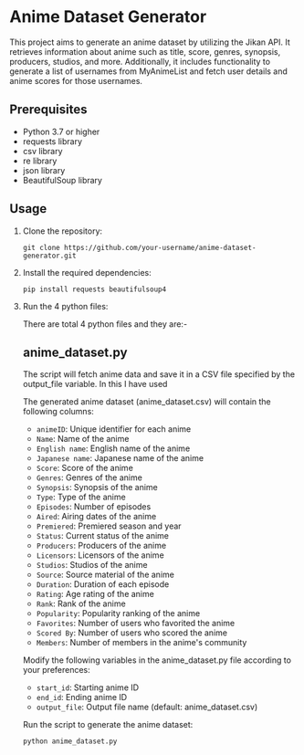 # Anime Dataset Generator

This project aims to generate an anime dataset by utilizing the Jikan API. It retrieves information about anime such as title, score, genres, synopsis, producers, studios, and more. Additionally, it includes functionality to generate a list of usernames from MyAnimeList and fetch user details and anime scores for those usernames.

## Prerequisites

- Python 3.7 or higher
- requests library
- csv library
- re library
- json library
- BeautifulSoup library

## Usage

1. Clone the repository:

   ```
   git clone https://github.com/your-username/anime-dataset-generator.git
   ```
2. Install the required dependencies:
   
   ```
   pip install requests beautifulsoup4 
   ```
3. Run the 4 python files:
   
   There are total 4 python files and they are:-

   ## anime_dataset.py
     
     The script will fetch anime data and save it in a CSV file specified by the output_file variable. In this I have used 

     The generated anime dataset (anime_dataset.csv) will contain the following columns:
     - `animeID`: Unique identifier for each anime
     - `Name`: Name of the anime
     - `English name`: English name of the anime
     - `Japanese name`: Japanese name of the anime
     - `Score`: Score of the anime
     - `Genres`: Genres of the anime
     - `Synopsis`: Synopsis of the anime
     - `Type`: Type of the anime
     - `Episodes`: Number of episodes
     - `Aired`: Airing dates of the anime
     - `Premiered`: Premiered season and year
     - `Status`: Current status of the anime
     - `Producers`: Producers of the anime
     - `Licensors`: Licensors of the anime
     - `Studios`: Studios of the anime
     - `Source`: Source material of the anime
     - `Duration`: Duration of each episode
     - `Rating`: Age rating of the anime
     - `Rank`: Rank of the anime
     - `Popularity`: Popularity ranking of the anime
     - `Favorites`: Number of users who favorited the anime
     - `Scored By`: Number of users who scored the anime
     - `Members`: Number of members in the anime's community

     Modify the following variables in the anime_dataset.py file according to your preferences:
     - `start_id`: Starting anime ID
     - `end_id`: Ending anime ID
     - `output_file`: Output file name (default: anime_dataset.csv)

      Run the script to generate the anime dataset:
      ```
      python anime_dataset.py
      ```
     
